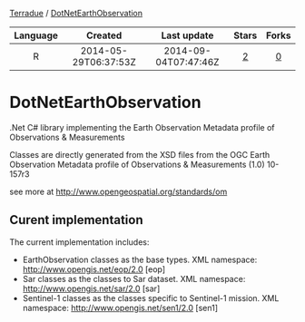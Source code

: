 [Terradue](https://github.com/Terradue) / [DotNetEarthObservation](https://github.com/Terradue/DotNetEarthObservation)

|    Language   | Created       | Last update | Stars          | Forks          | 
|:-------------:|:-------------:|:-----------:|:--------------:|:--------------:|
| R  | 2014-05-29T06:37:53Z  | 2014-09-04T07:47:46Z  | [2](https://github.com/Terradue/DotNetEarthObservation/stargazers) | [0](https://github.com/Terradue/DotNetEarthObservation/network) |


# DotNetEarthObservation

.Net C# library implementing the Earth Observation Metadata profile of Observations &amp;  Measurements

Classes are directly generated from the XSD files from the OGC Earth Observation Metadata profile of Observations & Measurements (1.0)	 10-157r3 

see more at http://www.opengeospatial.org/standards/om

## Curent implementation

The current implementation includes:
- EarthObservation classes as the base types. XML namespace: http://www.opengis.net/eop/2.0 [eop]
- Sar classes as the classes to Sar dataset. XML namespace: http://www.opengis.net/sar/2.0 [sar]
- Sentinel-1 classes as the classes specific to Sentinel-1 mission. XML namespace: http://www.opengis.net/sen1/2.0 [sen1]
